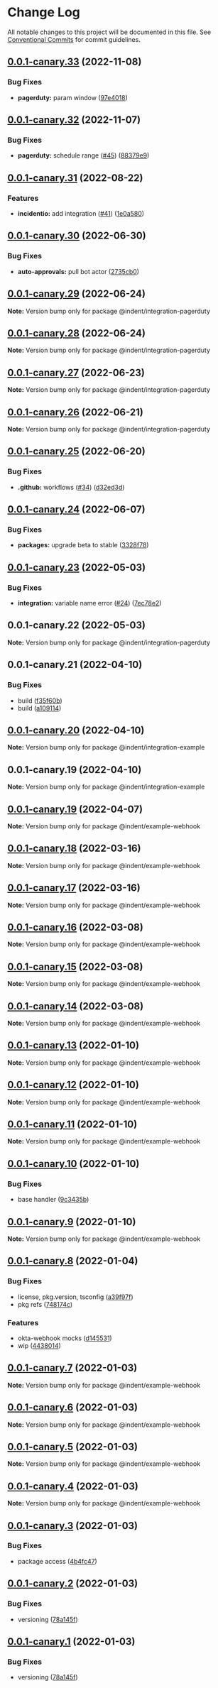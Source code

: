 # Change Log

All notable changes to this project will be documented in this file.
See [Conventional Commits](https://conventionalcommits.org) for commit guidelines.

## [0.0.1-canary.33](https://github.com/indentapis/integrations/compare/@indent/integration-pagerduty@0.0.1-canary.32...@indent/integration-pagerduty@0.0.1-canary.33) (2022-11-08)


### Bug Fixes

* **pagerduty:** param window ([97e4018](https://github.com/indentapis/integrations/commit/97e401898ccbd347f7b21c4ebf549a457ec41986))





## [0.0.1-canary.32](https://github.com/indentapis/integrations/compare/@indent/integration-pagerduty@0.0.1-canary.31...@indent/integration-pagerduty@0.0.1-canary.32) (2022-11-07)


### Bug Fixes

* **pagerduty:** schedule range ([#45](https://github.com/indentapis/integrations/issues/45)) ([88379e9](https://github.com/indentapis/integrations/commit/88379e984e34b9d696c6f35449885371ab508e56))





## [0.0.1-canary.31](https://github.com/indentapis/integrations/compare/@indent/integration-pagerduty@0.0.1-canary.30...@indent/integration-pagerduty@0.0.1-canary.31) (2022-08-22)


### Features

* **incidentio:** add integration ([#41](https://github.com/indentapis/integrations/issues/41)) ([1e0a580](https://github.com/indentapis/integrations/commit/1e0a5808c49e494aa07a21f0aea3b29489ec39fd))





## [0.0.1-canary.30](https://github.com/indentapis/integrations/compare/@indent/integration-pagerduty@0.0.1-canary.29...@indent/integration-pagerduty@0.0.1-canary.30) (2022-06-30)


### Bug Fixes

* **auto-approvals:** pull bot actor ([2735cb0](https://github.com/indentapis/integrations/commit/2735cb000d3b5f4c25b0d3acaee0b5ab4e773c0b))





## [0.0.1-canary.29](https://github.com/indentapis/integrations/compare/@indent/integration-pagerduty@0.0.1-canary.28...@indent/integration-pagerduty@0.0.1-canary.29) (2022-06-24)

**Note:** Version bump only for package @indent/integration-pagerduty





## [0.0.1-canary.28](https://github.com/indentapis/integrations/compare/@indent/integration-pagerduty@0.0.1-canary.27...@indent/integration-pagerduty@0.0.1-canary.28) (2022-06-24)

**Note:** Version bump only for package @indent/integration-pagerduty





## [0.0.1-canary.27](https://github.com/indentapis/integrations/compare/@indent/integration-pagerduty@0.0.1-canary.26...@indent/integration-pagerduty@0.0.1-canary.27) (2022-06-23)

**Note:** Version bump only for package @indent/integration-pagerduty





## [0.0.1-canary.26](https://github.com/indentapis/integrations/compare/@indent/integration-pagerduty@0.0.1-canary.25...@indent/integration-pagerduty@0.0.1-canary.26) (2022-06-21)

**Note:** Version bump only for package @indent/integration-pagerduty





## [0.0.1-canary.25](https://github.com/indentapis/integrations/compare/@indent/integration-pagerduty@0.0.1-canary.24...@indent/integration-pagerduty@0.0.1-canary.25) (2022-06-20)


### Bug Fixes

* **.github:** workflows ([#34](https://github.com/indentapis/integrations/issues/34)) ([d32ed3d](https://github.com/indentapis/integrations/commit/d32ed3d7f538fbb23a91465cbd04a3d7f7d75f60))





## [0.0.1-canary.24](https://github.com/indentapis/integrations/compare/@indent/integration-pagerduty@0.0.1-canary.23...@indent/integration-pagerduty@0.0.1-canary.24) (2022-06-07)


### Bug Fixes

* **packages:** upgrade beta to stable ([3328f78](https://github.com/indentapis/integrations/commit/3328f782bd84490ae1a6d6393740f2a67ee8bbb8))





## [0.0.1-canary.23](https://github.com/indentapis/integrations/compare/@indent/integration-pagerduty@0.0.1-canary.22...@indent/integration-pagerduty@0.0.1-canary.23) (2022-05-03)


### Bug Fixes

* **integration:** variable name error ([#24](https://github.com/indentapis/integrations/issues/24)) ([7ec78e2](https://github.com/indentapis/integrations/commit/7ec78e2a16590c94d2c0e3cb70a3cc9c6cb95a8c))





## 0.0.1-canary.22 (2022-05-03)

**Note:** Version bump only for package @indent/integration-pagerduty





## 0.0.1-canary.21 (2022-04-10)


### Bug Fixes

* build ([f35f60b](https://github.com/indentapis/integrations/commit/f35f60be6050a9f50ae5617be3583c6454e0d5d9))
* build ([a109114](https://github.com/indentapis/integrations/commit/a1091144a65d788cd02e0fa3130c0f5e15f255b1))





## [0.0.1-canary.20](https://github.com/indentapis/integrations/compare/@indent/integration-example@0.0.1-canary.19...@indent/integration-example@0.0.1-canary.20) (2022-04-10)

**Note:** Version bump only for package @indent/integration-example

## 0.0.1-canary.19 (2022-04-10)

**Note:** Version bump only for package @indent/integration-example

## [0.0.1-canary.19](https://github.com/indentapis/integrations/compare/@indent/example-webhook@0.0.1-canary.18...@indent/example-webhook@0.0.1-canary.19) (2022-04-07)

**Note:** Version bump only for package @indent/example-webhook

## [0.0.1-canary.18](https://github.com/indentapis/integrations/compare/@indent/example-webhook@0.0.1-canary.17...@indent/example-webhook@0.0.1-canary.18) (2022-03-16)

**Note:** Version bump only for package @indent/example-webhook

## [0.0.1-canary.17](https://github.com/indentapis/integrations/compare/@indent/example-webhook@0.0.1-canary.16...@indent/example-webhook@0.0.1-canary.17) (2022-03-16)

**Note:** Version bump only for package @indent/example-webhook

## [0.0.1-canary.16](https://github.com/indentapis/integrations/compare/@indent/example-webhook@0.0.1-canary.15...@indent/example-webhook@0.0.1-canary.16) (2022-03-08)

**Note:** Version bump only for package @indent/example-webhook

## [0.0.1-canary.15](https://github.com/indentapis/integrations/compare/@indent/example-webhook@0.0.1-canary.14...@indent/example-webhook@0.0.1-canary.15) (2022-03-08)

**Note:** Version bump only for package @indent/example-webhook

## [0.0.1-canary.14](https://github.com/indentapis/integrations/compare/@indent/example-webhook@0.0.1-canary.13...@indent/example-webhook@0.0.1-canary.14) (2022-03-08)

**Note:** Version bump only for package @indent/example-webhook

## [0.0.1-canary.13](https://github.com/indentapis/integrations/compare/@indent/example-webhook@0.0.1-canary.12...@indent/example-webhook@0.0.1-canary.13) (2022-01-10)

**Note:** Version bump only for package @indent/example-webhook

## [0.0.1-canary.12](https://github.com/indentapis/integrations/compare/@indent/example-webhook@0.0.1-canary.11...@indent/example-webhook@0.0.1-canary.12) (2022-01-10)

**Note:** Version bump only for package @indent/example-webhook

## [0.0.1-canary.11](https://github.com/indentapis/integrations/compare/@indent/example-webhook@0.0.1-canary.10...@indent/example-webhook@0.0.1-canary.11) (2022-01-10)

**Note:** Version bump only for package @indent/example-webhook

## [0.0.1-canary.10](https://github.com/indentapis/integrations/compare/@indent/example-webhook@0.0.1-canary.9...@indent/example-webhook@0.0.1-canary.10) (2022-01-10)

### Bug Fixes

- base handler ([9c3435b](https://github.com/indentapis/integrations/commit/9c3435b21e6ba13d27c9c1a7af85b98658202905))

## [0.0.1-canary.9](https://github.com/indentapis/integrations/compare/@indent/example-webhook@0.0.1-canary.8...@indent/example-webhook@0.0.1-canary.9) (2022-01-10)

**Note:** Version bump only for package @indent/example-webhook

## [0.0.1-canary.8](https://github.com/indentapis/integrations/compare/@indent/example-webhook@0.0.1-canary.7...@indent/example-webhook@0.0.1-canary.8) (2022-01-04)

### Bug Fixes

- license, pkg.version, tsconfig ([a39f97f](https://github.com/indentapis/integrations/commit/a39f97fdec58b3dbe34f87eedf6e74ea67a75c58))
- pkg refs ([748174c](https://github.com/indentapis/integrations/commit/748174cad8c4caa0521335cf8a3a4661e38c4108))

### Features

- okta-webhook mocks ([d145531](https://github.com/indentapis/integrations/commit/d1455319f2f30b5b986224b63d60ceb59dfff389))
- wip ([4438014](https://github.com/indentapis/integrations/commit/44380142e6bf6a6ec8951f2f977ab0d05dbbed41))

## [0.0.1-canary.7](https://github.com/indentapis/integrations/compare/@indent/example-webhook@0.0.1-canary.6...@indent/example-webhook@0.0.1-canary.7) (2022-01-03)

**Note:** Version bump only for package @indent/example-webhook

## [0.0.1-canary.6](https://github.com/indentapis/integrations/compare/@indent/example-webhook@0.0.1-canary.5...@indent/example-webhook@0.0.1-canary.6) (2022-01-03)

**Note:** Version bump only for package @indent/example-webhook

## [0.0.1-canary.5](https://github.com/indentapis/integrations/compare/@indent/example-webhook@0.0.1-canary.4...@indent/example-webhook@0.0.1-canary.5) (2022-01-03)

**Note:** Version bump only for package @indent/example-webhook

## [0.0.1-canary.4](https://github.com/indentapis/integrations/compare/@indent/example-webhook@0.0.1-canary.3...@indent/example-webhook@0.0.1-canary.4) (2022-01-03)

**Note:** Version bump only for package @indent/example-webhook

## [0.0.1-canary.3](https://github.com/indentapis/integrations/compare/@indent/example-webhook@0.0.1-canary.2...@indent/example-webhook@0.0.1-canary.3) (2022-01-03)

### Bug Fixes

- package access ([4b4fc47](https://github.com/indentapis/integrations/commit/4b4fc47e037c49ddb79076d8d35acc438d6ef01b))

## [0.0.1-canary.2](https://github.com/indentapis/integrations/compare/@indent/example-webhook@0.0.1-canary.1...@indent/example-webhook@0.0.1-canary.2) (2022-01-03)

### Bug Fixes

- versioning ([78a145f](https://github.com/indentapis/integrations/commit/78a145fb78c0e934c292bb3446f44dce0860390f))

## [0.0.1-canary.1](https://github.com/indentapis/integrations/compare/@indent/example-webhook@0.0.1-canary.1...@indent/example-webhook@0.0.1-canary.1) (2022-01-03)

### Bug Fixes

- versioning ([78a145f](https://github.com/indentapis/integrations/commit/78a145fb78c0e934c292bb3446f44dce0860390f))
